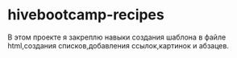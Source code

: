 # hivebootcamp-recipes

В этом проекте я закреплю навыки создания шаблона в файле html,создания списков,добавления ссылок,картинок и абзацев.